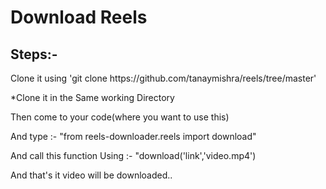 <h1>Download Reels</h1>
<h2>Steps:-</h2>
<p>Clone it using 'git clone https://github.com/tanaymishra/reels/tree/master'</p>
<p>*Clone it in the Same working Directory</p>
<p>Then come to your code(where you want to use this)</p>
<p>And type :- "from reels-downloader.reels import download"</p>
<p>And call this function Using :- "download('link','video.mp4')</p>
<p>And that's it video will be downloaded..</p>